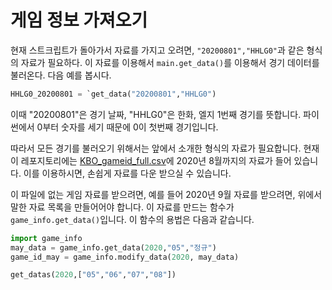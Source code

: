 # 게임 정보 가져오기

현재 스트크립트가 돌아가서 자료를 가지고 오려면, `"20200801","HHLG0"`과 같은 형식의 자료가 필요하다. 이 자료를 이용해서 `main.get_data()`를 이용해서 경기 데이터를 불러온다. 다음 예를 봅시다.

```python
HHLG0_20200801 = `get_data("20200801","HHLG0")
```

이때 "20200801"은 경기 날짜, "HHLG0"은 한화, 엘지 1번째 경기를 뜻합니다. 파이썬에서 0부터 숫자를 세기 때문에 0이 첫번째 경기입니다.

따라서 모든 경기를 불러오기 위해서는 앞에서 소개한 형식의 자료가 필요합니다. 현재 이 레포지토리에는 [KBO_gameid_full.csv](https://github.com/LOPES-HUFS/Data_Wrangling_for_KBO/blob/master/data/KBO_gameid_full.csv)에 2020년 8월까지의 자료가 들어 있습니다. 이를 이용하시면, 손쉽게 자료를 다운 받으실 수 있습니다.

이 파일에 없는 게임 자료를 받으려면, 예를 들어 2020년 9월 자료를 받으려면, 위에서 말한 자료 목록을 만들어어야 합니다. 이 자료를 만드는 함수가 `game_info.get_data()`입니다. 이 함수의 용법은 다음과 같습니다.

```python
import game_info
may_data = game_info.get_data(2020,"05","정규")
game_id_may = game_info.modify_data(2020, may_data)
```

```python
get_datas(2020,["05","06","07","08"])

```
